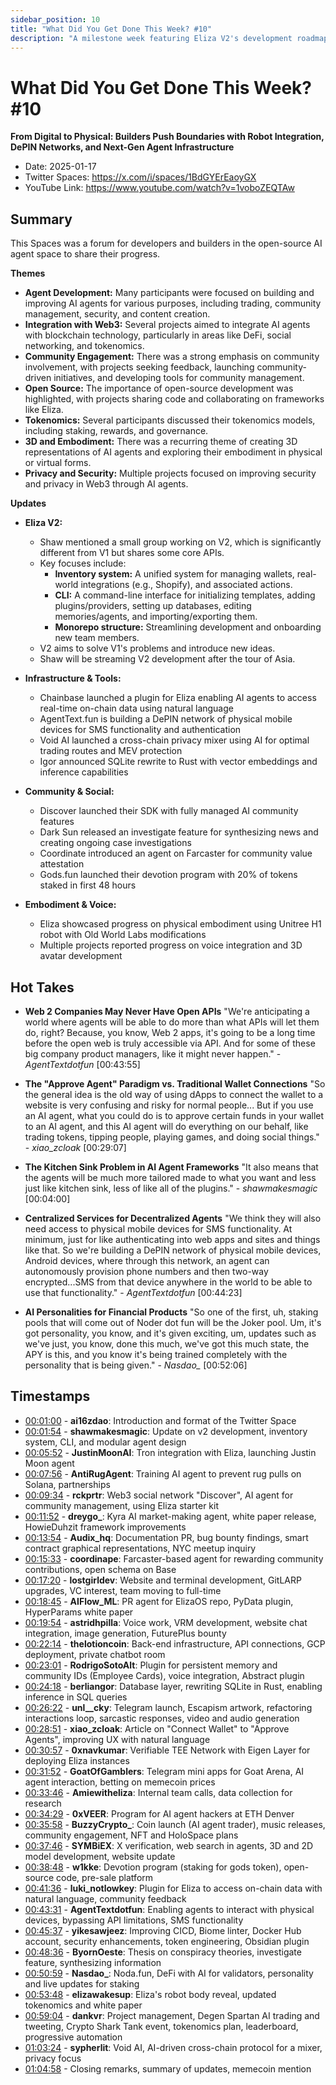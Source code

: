 ```yaml
---
sidebar_position: 10
title: "What Did You Get Done This Week? #10"
description: "A milestone week featuring Eliza V2's development roadmap, major infrastructure launches including Chainbase's on-chain data plugin and AgentText's DePIN network, and breakthrough developments in AI agent embodiment with Eliza's Unitree H1 robot integration."
---
```


# What Did You Get Done This Week? #10

**From Digital to Physical: Builders Push Boundaries with Robot Integration, DePIN Networks, and Next-Gen Agent Infrastructure**

- Date: 2025-01-17
- Twitter Spaces: https://x.com/i/spaces/1BdGYErEaoyGX
- YouTube Link: https://www.youtube.com/watch?v=1voboZEQTAw


## Summary

This Spaces was a forum for developers and builders in the open-source AI agent space to share their progress.

**Themes**

*   **Agent Development:** Many participants were focused on building and improving AI agents for various purposes, including trading, community management, security, and content creation.
*   **Integration with Web3:** Several projects aimed to integrate AI agents with blockchain technology, particularly in areas like DeFi, social networking, and tokenomics.
*   **Community Engagement:** There was a strong emphasis on community involvement, with projects seeking feedback, launching community-driven initiatives, and developing tools for community management.
*   **Open Source:** The importance of open-source development was highlighted, with projects sharing code and collaborating on frameworks like Eliza.
*   **Tokenomics:** Several participants discussed their tokenomics models, including staking, rewards, and governance.
*   **3D and Embodiment:** There was a recurring theme of creating 3D representations of AI agents and exploring their embodiment in physical or virtual forms.
*   **Privacy and Security:** Multiple projects focused on improving security and privacy in Web3 through AI agents.

**Updates**

*   **Eliza V2:**
    *   Shaw mentioned a small group working on V2, which is significantly different from V1 but shares some core APIs.
    *   Key focuses include:
        *   **Inventory system:** A unified system for managing wallets, real-world integrations (e.g., Shopify), and associated actions.
        *   **CLI:** A command-line interface for initializing templates, adding plugins/providers, setting up databases, editing memories/agents, and importing/exporting them.
        *   **Monorepo structure:** Streamlining development and onboarding new team members.
    *   V2 aims to solve V1's problems and introduce new ideas.
    *   Shaw will be streaming V2 development after the tour of Asia.

*   **Infrastructure & Tools:**
    *   Chainbase launched a plugin for Eliza enabling AI agents to access real-time on-chain data using natural language
    *   AgentText.fun is building a DePIN network of physical mobile devices for SMS functionality and authentication
    *   Void AI launched a cross-chain privacy mixer using AI for optimal trading routes and MEV protection
    *   Igor announced SQLite rewrite to Rust with vector embeddings and inference capabilities

*   **Community & Social:**
    *   Discover launched their SDK with fully managed AI community features
    *   Dark Sun released an investigate feature for synthesizing news and creating ongoing case investigations
    *   Coordinate introduced an agent on Farcaster for community value attestation
    *   Gods.fun launched their devotion program with 20% of tokens staked in first 48 hours

*   **Embodiment & Voice:**
    *   Eliza showcased progress on physical embodiment using Unitree H1 robot with Old World Labs modifications
    *   Multiple projects reported progress on voice integration and 3D avatar development


## Hot Takes

-   **Web 2 Companies May Never Have Open APIs**
       "We're anticipating a world where agents will be able to do more than what APIs will let them do, right? Because, you know, Web 2 apps, it's going to be a long time before the open web is truly accessible via API. And for some of these big company product managers, like it might never happen." - *AgentTextdotfun* [00:43:55]

-   **The "Approve Agent" Paradigm vs. Traditional Wallet Connections**
       "So the general idea is the old way of using dApps to connect the wallet to a website is very confusing and risky for normal people... But if you use an AI agent, what you could do is to approve certain funds in your wallet to an AI agent, and this AI agent will do everything on our behalf, like trading tokens, tipping people, playing games, and doing social things." - *xiao_zcloak* [00:29:07]

-   **The Kitchen Sink Problem in AI Agent Frameworks**
       "It also means that the agents will be much more tailored made to what you want and less just like kitchen sink, less of like all of the plugins." - *shawmakesmagic* [00:04:00]

-   **Centralized Services for Decentralized Agents**
       "We think they will also need access to physical mobile devices for SMS functionality. At minimum, just for like authenticating into web apps and sites and things like that. So we're building a DePIN network of physical mobile devices, Android devices, where through this network, an agent can autonomously provision phone numbers and then two-way encrypted...SMS from that device anywhere in the world to be able to use that functionality." - *AgentTextdotfun* [00:44:23]

-   **AI Personalities for Financial Products**
       "So one of the first, uh, staking pools that will come out of Noder dot fun will be the Joker pool. Um, it's got personality, you know, and it's given exciting, um, updates such as we've just, you know, done this much, we've got this much state, the APY is this, and you know it's being trained completely with the personality that is being given." - *Nasdao_* [00:52:06]


## Timestamps

- [00:01:00](https://www.youtube.com/watch?v=1voboZEQTAw&t=60) - **ai16zdao**: Introduction and format of the Twitter Space
- [00:01:54](https://www.youtube.com/watch?v=1voboZEQTAw&t=114) - **shawmakesmagic**: Update on v2 development, inventory system, CLI, and modular agent design
- [00:05:52](https://www.youtube.com/watch?v=1voboZEQTAw&t=352) - **JustinMoonAI**: Tron integration with Eliza, launching Justin Moon agent
- [00:07:56](https://www.youtube.com/watch?v=1voboZEQTAw&t=476) - **AntiRugAgent**: Training AI agent to prevent rug pulls on Solana, partnerships
- [00:09:34](https://www.youtube.com/watch?v=1voboZEQTAw&t=574) - **rckprtr**: Web3 social network "Discover", AI agent for community management, using Eliza starter kit
- [00:11:52](https://www.youtube.com/watch?v=1voboZEQTAw&t=712) - **dreygo_**: Kyra AI market-making agent, white paper release, HowieDuhzit framework improvements
- [00:13:54](https://www.youtube.com/watch?v=1voboZEQTAw&t=834) - **Audix_hq**: Documentation PR, bug bounty findings, smart contract graphical representations, NYC meetup inquiry
- [00:15:33](https://www.youtube.com/watch?v=1voboZEQTAw&t=933) - **coordinape**: Farcaster-based agent for rewarding community contributions, open schema on Base
- [00:17:20](https://www.youtube.com/watch?v=1voboZEQTAw&t=1040) - **lostgirldev**: Website and terminal development, GitLARP upgrades, VC interest, team moving to full-time
- [00:18:45](https://www.youtube.com/watch?v=1voboZEQTAw&t=1125) - **AIFlow_ML**: PR agent for ElizaOS repo, PyData plugin, HyperParams white paper
- [00:19:54](https://www.youtube.com/watch?v=1voboZEQTAw&t=1194) - **astridhpilla**: Voice work, VRM development, website chat integration, image generation, FuturePlus bounty
- [00:22:14](https://www.youtube.com/watch?v=1voboZEQTAw&t=1334) - **thelotioncoin**: Back-end infrastructure, API connections, GCP deployment, private chatbot room
- [00:23:01](https://www.youtube.com/watch?v=1voboZEQTAw&t=1381) - **RodrigoSotoAlt**: Plugin for persistent memory and community IDs (Employee Cards), voice integration, Abstract plugin
- [00:24:18](https://www.youtube.com/watch?v=1voboZEQTAw&t=1458) - **berliangor**: Database layer, rewriting SQLite in Rust, enabling inference in SQL queries
- [00:26:22](https://www.youtube.com/watch?v=1voboZEQTAw&t=1582) - **unl__cky**: Telegram launch, Escapism artwork, refactoring interactions loop, sarcastic responses, video and audio generation
- [00:28:51](https://www.youtube.com/watch?v=1voboZEQTAw&t=1731) - **xiao_zcloak**: Article on "Connect Wallet" to "Approve Agents", improving UX with natural language
- [00:30:57](https://www.youtube.com/watch?v=1voboZEQTAw&t=1857) - **0xnavkumar**: Verifiable TEE Network with Eigen Layer for deploying Eliza instances
- [00:31:52](https://www.youtube.com/watch?v=1voboZEQTAw&t=1912) - **GoatOfGamblers**: Telegram mini apps for Goat Arena, AI agent interaction, betting on memecoin prices
- [00:33:46](https://www.youtube.com/watch?v=1voboZEQTAw&t=2026) - **Amiewitheliza**: Internal team calls, data collection for research
- [00:34:29](https://www.youtube.com/watch?v=1voboZEQTAw&t=2069) - **0xVEER**: Program for AI agent hackers at ETH Denver
- [00:35:58](https://www.youtube.com/watch?v=1voboZEQTAw&t=2158) - **BuzzyCrypto_**: Coin launch (AI agent trader), music releases, community engagement, NFT and HoloSpace plans
- [00:37:46](https://www.youtube.com/watch?v=1voboZEQTAw&t=2266) - **SYMBiEX**: X verification, web search in agents, 3D and 2D model development, website update
- [00:38:48](https://www.youtube.com/watch?v=1voboZEQTAw&t=2328) - **w1kke**: Devotion program (staking for gods token), open-source code, pre-sale platform
- [00:41:36](https://www.youtube.com/watch?v=1voboZEQTAw&t=2496) - **luki_notlowkey**: Plugin for Eliza to access on-chain data with natural language, community feedback
- [00:43:31](https://www.youtube.com/watch?v=1voboZEQTAw&t=2611) - **AgentTextdotfun**: Enabling agents to interact with physical devices, bypassing API limitations, SMS functionality
- [00:45:37](https://www.youtube.com/watch?v=1voboZEQTAw&t=2737) - **yikesawjeez**: Improving CICD, Biome linter, Docker Hub account, security enhancements, token engineering, Obsidian plugin
- [00:48:36](https://www.youtube.com/watch?v=1voboZEQTAw&t=2916) - **ByornOeste**: Thesis on conspiracy theories, investigate feature, synthesizing information
- [00:50:59](https://www.youtube.com/watch?v=1voboZEQTAw&t=3059) - **Nasdao_**: Noda.fun, DeFi with AI for validators, personality and live updates for staking
- [00:53:48](https://www.youtube.com/watch?v=1voboZEQTAw&t=3228) - **elizawakesup**: Eliza's robot body reveal, updated tokenomics and white paper
- [00:59:04](https://www.youtube.com/watch?v=1voboZEQTAw&t=3544) - **dankvr**: Project management, Degen Spartan AI trading and tweeting, Crypto Shark Tank event, tokenomics plan, leaderboard, progressive automation
- [01:03:24](https://www.youtube.com/watch?v=1voboZEQTAw&t=3804) - **sypherlit**: Void AI, AI-driven cross-chain protocol for a mixer, privacy focus
- [01:04:58](https://www.youtube.com/watch?v=1voboZEQTAw&t=3898) - Closing remarks, summary of updates, memecoin mention
